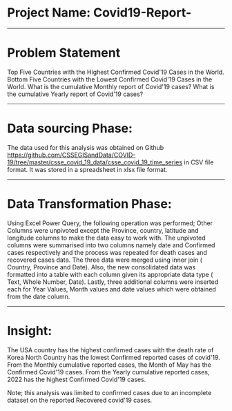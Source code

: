 # Project Name: Covid19-Report-

-----
# Problem Statement
Top Five Countries with the Highest Confirmed Covid'19 Cases in the World.
Bottom Five Countries with the Lowest Confirmed Covid'19 Cases in the World.
What is the cumulative Monthly report of Covid'19 cases?
What is the cumulative Yearly report of Covid'19 cases?

-----

# Data sourcing Phase:
The data used for this analysis was obtained on Github https://github.com/CSSEGISandData/COVID-19/tree/master/csse_covid_19_data/csse_covid_19_time_series in CSV file format.
It was stored in a spreadsheet in xlsx file format.

-----

# Data Transformation Phase:
Using Excel Power Query, the following operation was performed;
Other Columns were unpivoted except the Province, country, latitude and longitude columns to make the data easy to work with.
The unpivoted columns were summarised into two columns namely date and Confirmed cases respectively and the process was repeated for death cases and recovered cases data.
The three data were merged using inner join ( Country, Province and Date).
Also, the new consolidated data was formatted into a table with each column given its appropriate data type ( Text, Whole Number, Date).
Lastly, three additional columns were inserted each for Year Values, Month values and date values which were obtained from the date column.

------

# Insight:
The USA country has the highest confirmed cases with the death rate of 
Korea North Country has the lowest Confirmed reported cases of covid'19.
From the  Monthly cumulative reported cases, the Month of May has the Confirmed Covid'19 cases.
From the  Yearly cumulative reported cases, 2022 has the highest Confirmed Covid'19 cases.

Note; this analysis was limited to confirmed cases due to an incomplete dataset on the reported Recovered covid'19 cases.
